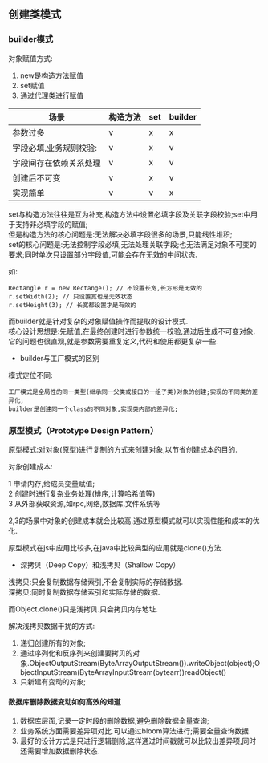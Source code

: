 ## 创建类模式


### builder模式

对象赋值方式:

1. new是构造方法赋值
2. set赋值
3. 通过代理类进行赋值

| 场景 | 构造方法 | set | builder |
| ---- | ---- | ---- | ---- |
| 参数过多 | v | x | x |
| 字段必填,业务规则校验: | v | x | v |
| 字段间存在依赖关系处理 | v | x | v |
| 创建后不可变 | v | x | v |
| 实现简单 | v | v | x |

set与构造方法往往是互为补充,构造方法中设置必填字段及关联字段校验;set中用于支持非必填字段的赋值;    
但是构造方法的核心问题是:无法解决必填字段很多的场景,只能线性堆积;    
set的核心问题是:无法控制字段必填,无法处理关联字段;也无法满足对象不可变的要求;同时单次只设置部分字段值,可能会存在无效的中间状态.

如:
```
Rectangle r = new Rectange(); // 不设置长宽,长方形是无效的
r.setWidth(2); // 只设置宽也是无效状态
r.setHeight(3); // 长宽都设置才是有效的
```

而builder就是针对复杂的对象赋值操作而提取的设计模式.    
核心设计思想是:先赋值,在最终创建时进行参数统一校验,通过后生成不可变对象.    
它的问题也很直观,就是参数需要重复定义,代码和使用都更复杂一些.

- builder与工厂模式的区别

模式定位不同:

    工厂模式是全局性的同一类型(继承同一父类或接口的一组子类)对象的创建;实现的不同类的差异化;
    builder是创建同一个class的不同对象,实现类内部的差异化;


### 原型模式（Prototype Design Pattern）

原型模式:对对象(原型)进行复制的方式来创建对象,以节省创建成本的目的.

对象创建成本:

1 申请内存,给成员变量赋值;    
2 创建时进行复杂业务处理(排序,计算哈希值等)    
3 从外部获取资源,如rpc,网络,数据库,文件系统等    

2,3的场景中对象的创建成本就会比较高,通过原型模式就可以实现性能和成本的优化.

原型模式在js中应用比较多,在java中比较典型的应用就是clone()方法.

- 深拷贝（Deep Copy）和浅拷贝（Shallow Copy）

浅拷贝:只会复制数据存储索引,不会复制实际的存储数据.    
深拷贝:同时复制数据存储索引和实际存储的数据.

而Object.clone()只是浅拷贝.只会拷贝内存地址.

解决浅拷贝数据干扰的方式:

1. 递归创建所有的对象;
2. 通过序列化和反序列来创建要拷贝的对象.ObjectOutputStream(ByteArrayOutputStream()).writeObject(object);ObjectInputStream(ByteArrayInputStream(bytearr))readObject()
3. 只新建有变动的对象;


#### 数据库删除数据变动如何高效的知道

1. 数据库层面,记录一定时段的删除数据,避免删除数据全量查询;
2. 业务系统方面需要差异项对比.可以通过bloom算法进行;需要全量查询数据.
3. 最好的设计方式是只进行逻辑删除,这样通过时间戳就可以比较出差异项,同时还需要增加数据删除状态.















